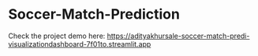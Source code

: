 # Soccer-Match-Prediction

Check the project demo here: https://adityakhursale-soccer-match-predi-visualizationdashboard-7f01to.streamlit.app

